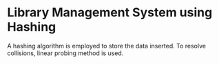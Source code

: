 # Library Management System using Hashing

A hashing algorithm is employed to store the data inserted.
To resolve collisions, linear probing method is used.
